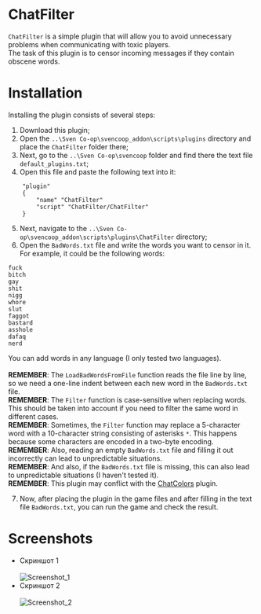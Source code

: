 # ChatFilter
`ChatFilter` is a simple plugin that will allow you to avoid unnecessary problems when communicating with toxic players.<br>The task of this plugin is to censor incoming messages if they contain obscene words.

# Installation
Installing the plugin consists of several steps:
1. Download this plugin;
2. Open the `..\Sven Co-op\svencoop_addon\scripts\plugins` directory and place the `ChatFilter` folder there;
3. Next, go to the `..\Sven Co-op\svencoop` folder and find there the text file `default_plugins.txt`;
4. Open this file and paste the following text into it:
```
	"plugin"
	{
		"name" "ChatFilter"
		"script" "ChatFilter/ChatFilter"
	}
```
5. Next, navigate to the `..\Sven Co-op\svencoop_addon\scripts\plugins\ChatFilter` directory;
6. Open the `BadWords.txt` file and write the words you want to censor in it. For example, it could be the following words:
```
fuck
bitch
gay
shit
nigg
whore
slut
faggot
bastard
asshole
dafaq
nerd
```
You can add words in any language (I only tested two languages).<br><br>
**REMEMBER**: The `LoadBadWordsFromFile` function reads the file line by line, so we need a one-line indent between each new word in the `BadWords.txt` file.<br>
**REMEMBER**: The `Filter` function is case-sensitive when replacing words. This should be taken into account if you need to filter the same word in different cases.<br>
**REMEMBER**: Sometimes, the `Filter` function may replace a 5-character word with a 10-character string consisting of asterisks `*`. This happens because some characters are encoded in a two-byte encoding.<br>
**REMEMBER**: Also, reading an empty `BadWords.txt` file and filling it out incorrectly can lead to unpredictable situations.<br>
**REMEMBER**: And also, if the `BadWords.txt` file is missing, this can also lead to unpredictable situations (I haven't tested it).<br>
**REMEMBER**: This plugin may conflict with the [ChatColors](https://github.com/wootguy/ChatColors) plugin.<br>

7. Now, after placing the plugin in the game files and after filling in the text file `BadWords.txt`, you can run the game and check the result.

# Screenshots
* Скриншот 1<br><br>
![Screenshot_1]()
* Скриншот 2<br><br>
![Screenshot_2]()